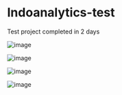 # Indoanalytics-test

Test project completed in 2 days

![image](https://user-images.githubusercontent.com/82468713/173816732-fa773a0a-f874-43b9-8047-8a32205e8c25.png)

![image](https://user-images.githubusercontent.com/82468713/173816683-969fd0b3-6907-4909-96f0-effcb37ebb49.png)

![image](https://user-images.githubusercontent.com/82468713/173816845-402ed6c7-a9a6-4116-858d-77eb7a496e7d.png)

![image](https://user-images.githubusercontent.com/82468713/173816927-54e13d93-34cb-41d0-a815-4d716ab06bdb.png)


